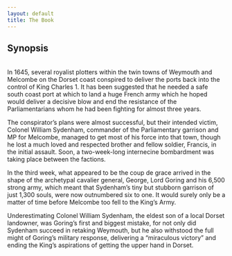 ```yaml
---
layout: default
title: The Book
---
```


## Synopsis

<br>
In 1645, several royalist plotters within the twin towns of Weymouth and Melcombe on the Dorset coast conspired to deliver the ports back into the control of King Charles 1. It has been suggested that he needed a safe south coast port at which to land a huge French army which he hoped would deliver a decisive blow and end the resistance of the Parliamentarians whom he had been fighting for almost three years.

The conspirator’s plans were almost successful, but their intended victim, Colonel William Sydenham, commander of the Parliamentary garrison and MP for Melcombe, managed to get most of his force into that town, though he lost a much loved and respected brother and fellow soldier, Francis, in the initial assault. Soon, a two-week-long internecine bombardment was taking place between the factions.

In the third week, what appeared to be the coup de grace arrived in the shape of the archetypal cavalier general, George, Lord Goring and his 6,500 strong army, which meant that Sydenham’s tiny but stubborn garrison of just 1,300 souls, were now outnumbered six to one. It would surely only be a matter of time before Melcombe too fell to the King’s Army.

Underestimating Colonel William Sydenham, the eldest son of a local Dorset landowner, was Goring’s first and biggest mistake, for not only did Sydenham succeed in retaking Weymouth, but he also withstood the full might of Goring’s military response, delivering a “miraculous victory” and ending the King’s aspirations of getting the upper hand in Dorset.

